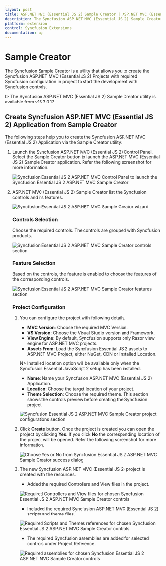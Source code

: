 ```yaml
---
layout: post
title: ASP.NET MVC (Essential JS 2) Sample Creator | ASP.NET MVC (Essential JS 2) | Syncfusion
description: The Syncfusion ASP.NET MVC (Essential JS 2) Sample Creator is a utility that allows you to create the Syncfusion ASP.NET MVC (Essential JS 2) Projects with required Syncfusion configuration in project to start the development with Syncfusion controls
platform: extension
control: Syncfusion Extensions
documentation: ug
---
```


# Sample Creator

The Syncfusion Sample Creator is a utility that allows you to create the Syncfusion ASP.NET MVC (Essential JS 2) Projects with required Syncfusion configuration in project to start the development with Syncfusion controls.

I> The Syncfusion ASP.NET MVC (Essential JS 2) Sample Creator utility is available from v16.3.0.17.

## Create Syncfusion ASP.NET MVC (Essential JS 2) Application from Sample Creator

The following steps help you to create the Syncfusion ASP.NET MVC (Essential JS 2) Application via the Sample Creator utility:

1. Launch the Syncfusion ASP.NET MVC (Essential JS 2) Control Panel. Select the Sample Creator button to launch the ASP.NET MVC (Essential JS 2) Sample Creator application. Refer the following screenshot for more information. 

   ![Syncfusion Essential JS 2 ASP.NET MVC Control Panel to launch the Syncfusion Essential JS 2 ASP.NET MVC Sample Creator](Sample-Creator_images\SampleCreator-img1.jpg)

2. ASP.NET MVC (Essential JS 2) Sample Creator list the Syncfusion controls and its features. 

   ![Syncfusion Essential JS 2 ASP.NET MVC Sample Creator wizard](Sample-Creator_images\SampleCreator-img2.jpg)

   ### Controls Selection

   Choose the required controls. The controls are grouped with Syncfusion products.

   ![Syncfusion Essential JS 2 ASP.NET MVC Sample Creator controls section](Sample-Creator_images\SampleCreator-img3.jpg)

   ### Feature Selection

   Based on the controls, the feature is enabled to choose the features of the corresponding controls.

   ![Syncfusion Essential JS 2 ASP.NET MVC Sample Creator features section](Sample-Creator_images\SampleCreator-img4.jpg)

   ### Project Configuration

   1. You can configure the project with following details.

      * **MVC Version**: Choose the required MVC Version. 
      * **VS Version**: Choose the Visual Studio version and Framework.
      * **View Engine**: By default, Syncfusion supports only Razor view engine for ASP.NET MVC projects.
      * **Assets From**: Load the Syncfusion Essential JS 2 assets to ASP.NET MVC Project, either NuGet, CDN or Installed Location.

      N> Installed location option will be available only when the Syncfusion Essential JavaScript 2 setup has been installed.
  
      *	**Name**: Name your Syncfusion ASP.NET MVC (Essential JS 2) Application.
      *	**Location**: Choose the target location of your project.
      *	**Theme Selection**: Choose the required theme. This section shows the controls preview before creating the Syncfusion project.

      ![Syncfusion Essential JS 2 ASP.NET MVC Sample Creator project configurations section](Sample-Creator_images\SampleCreator-img5.jpg)

   2. Click **Create** button. Once the project is created you can open the project by clicking **Yes**. If you click **No** the corresponding location of the project will be opened. Refer the following screenshot for more information.

      ![Choose Yes or No from Syncfusion Essential JS 2 ASP.NET MVC Sample Creator success dialog](Sample-Creator_images\SampleCreator-img6.jpg)

   3. The new Syncfusion ASP.NET MVC (Essential JS 2) project is created with the resources.

      * Added the required Controllers and View files in the project.
  
      ![Required Controllers and View files for chosen Syncfusion Essential JS 2 ASP.NET MVC Sample Creator controls](Sample-Creator_images\SampleCreator-img7.jpg)

      * Included the required Syncfusion ASP.NET MVC (Essential JS 2) scripts and theme files.
  
      ![Required Scripts and Themes references for chosen Syncfusion Essential JS 2 ASP.NET MVC Sample Creator controls](Sample-Creator_images\SampleCreator-img8.jpg)

      * The required Syncfusion assemblies are added for selected controls under Project Reference.
 
      ![Required assemblies for chosen Syncfusion Essential JS 2 ASP.NET MVC Sample Creator controls](Sample-Creator_images\SampleCreator-img9.jpg)  
